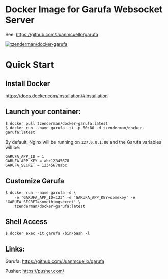 # Docker Image for Garufa Websocket Server
See: https://github.com/Juanmcuello/garufa

[![tzenderman/docker-garufa](http://dockeri.co/image/tzenderman/docker-garufa)](https://registry.hub.docker.com/u/tzenderman/docker-garufa/)

Quick Start
===========

## Install Docker

https://docs.docker.com/installation/#installation

## Launch your container:

    $ docker pull tzenderman/docker-garufa:latest
    $ docker run --name garufa -ti -p 80:80 -d tzenderman/docker-garufa:latest

By default, Nginx will be running on `127.0.0.1:80` and the Garufa variables will be:

    GARUFA_APP_ID = 1
    GARUFA_APP_KEY = abc12345678
    GARUFA_SECRET = 12345678abc

## Customize Garufa

    $ docker run --name garufa -d \
        -e 'GARUFA_APP_ID=123' -e 'GARUFA_APP_KEY=somekey' -e 'GARUFA_SECRET=somethingsecret' \
        tzenderman/docker-garufa:latest

## Shell Access

    $ docker exec -it garufa /bin/bash -l

## Links:

Garufa: https://github.com/Juanmcuello/garufa

Pusher: https://pusher.com/
